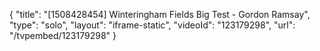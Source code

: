 {
    "title": "[1508428454] Winteringham Fields Big Test - Gordon Ramsay",
    "type": "solo",
    "layout": "iframe-static",
    "videoId": "123179298",
    "url": "\/tvpembed\/123179298"
}